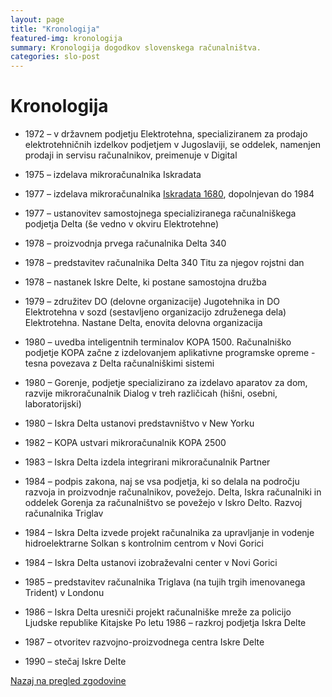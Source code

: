 ```yaml
---
layout: page
title: "Kronologija"
featured-img: kronologija
summary: Kronologija dogodkov slovenskega računalništva.
categories: slo-post
---
```


# Kronologija

- 1972 – v državnem podjetju Elektrotehna, specializiranem za prodajo elektrotehničnih izdelkov podjetjem v Jugoslaviji, se oddelek, namenjen prodaji in servisu računalnikov, preimenuje v Digital

- 1975 – izdelava mikroračunalnika Iskradata
- 1977 – izdelava mikroračunalnika [Iskradata 1680]({{site.base}}/SloRaDe/opisi/iskradata-1680), dopolnjevan do 1984
- 1977 – ustanovitev samostojnega specializiranega računalniškega podjetja Delta (še vedno v okviru
Elektrotehne)
- 1978 – proizvodnja prvega računalnika Delta 340
- 1978 – predstavitev računalnika Delta 340 Titu za njegov rojstni dan
- 1978 – nastanek Iskre Delte, ki postane samostojna družba
- 1979 – združitev DO (delovne organizacije) Jugotehnika in DO Elektrotehna v sozd (sestavljeno
organizacijo združenega dela) Elektrotehna. Nastane Delta, enovita delovna organizacija
- 1980 – uvedba inteligentnih terminalov KOPA 1500. Računalniško podjetje KOPA začne z
izdelovanjem aplikativne programske opreme - tesna povezava z Delta računalniškimi sistemi
- 1980 – Gorenje, podjetje specializirano za izdelavo aparatov za dom, razvije mikroračunalnik Dialog v
treh različicah (hišni, osebni, laboratorijski)
- 1980 – Iskra Delta ustanovi predstavništvo v New Yorku
- 1982 – KOPA ustvari mikroračunalnik KOPA 2500
- 1983 – Iskra Delta izdela integrirani mikroračunalnik Partner
- 1984 – podpis zakona, naj se vsa podjetja, ki so delala na področju razvoja in proizvodnje
računalnikov, povežejo. Delta, Iskra računalniki in oddelek Gorenja za računalništvo se povežejo v
Iskro Delto. Razvoj računalnika Triglav
- 1984 – Iskra Delta izvede projekt računalnika za upravljanje in vodenje hidroelektrarne Solkan s
kontrolnim centrom v Novi Gorici
- 1984 – Iskra Delta ustanovi izobraževalni center v Novi Gorici
- 1985 – predstavitev računalnika Triglava (na tujih trgih imenovanega Trident) v Londonu
- 1986 – Iskra Delta uresniči projekt računalniške mreže za policijo Ljudske republike Kitajske
Po letu 1986 – razkroj podjetja Iskra Delte
- 1987 – otvoritev razvojno-proizvodnega centra Iskre Delte
- 1990 – stečaj Iskre Delte



[Nazaj na pregled zgodovine]({{site.base}}/SloRaDe/zgodovina)
